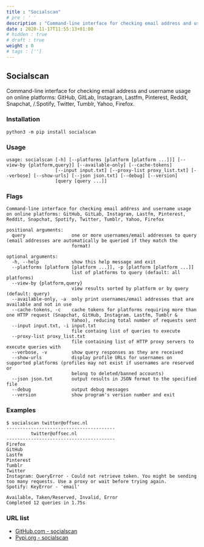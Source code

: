 ```yaml
---
title : "Socialscan"
# pre : ' '
description : "Command-line interface for checking email address and username usage on online platforms: GitHub, GitLab, Instagram, Lastfm, Pinterest, Reddit, Snapchat, Spotify, Twitter, Tumblr, Yahoo, Firefox."
date : 2020-11-17T11:55:13+01:00
# hidden : true
# draft : true
weight : 0
# tags : ['']
---
```


## Socialscan

Command-line interface for checking email address and username usage on online platforms: GitHub, GitLab, Instagram, Lastfm, Pinterest, Reddit, Snapchat, /.Spotify, Twitter, Tumblr, Yahoo, Firefox.

### Installation

```plain
python3 -m pip install socialscan
```

### Usage

```plain
usage: socialscan [-h] [--platforms [platform [platform ...]]] [--view-by {platform,query}] [--available-only] [--cache-tokens]
                  [--input input.txt] [--proxy-list proxy_list.txt] [--verbose] [--show-urls] [--json json.txt] [--debug] [--version]
                  [query [query ...]]
```

### Flags

```plain
Command-line interface for checking email address and username usage on online platforms: GitHub, GitLab, Instagram, Lastfm, Pinterest,
Reddit, Snapchat, Spotify, Twitter, Tumblr, Yahoo, Firefox

positional arguments:
  query                 one or more usernames/email addresses to query (email addresses are automatically be queried if they match the
                        format)

optional arguments:
  -h, --help            show this help message and exit
  --platforms [platform [platform ...]], -p [platform [platform ...]]
                        list of platforms to query (default: all platforms)
  --view-by {platform,query}
                        view results sorted by platform or by query (default: query)
  --available-only, -a  only print usernames/email addresses that are available and not in use
  --cache-tokens, -c    cache tokens for platforms requiring more than one HTTP request (Snapchat, GitHub, Instagram. Lastfm, Tumblr &
                        Yahoo), reducing total number of requests sent
  --input input.txt, -i input.txt
                        file containg list of queries to execute
  --proxy-list proxy_list.txt
                        file containing list of HTTP proxy servers to execute queries with
  --verbose, -v         show query responses as they are received
  --show-urls           display profile URLs for usernames on supported platforms (profiles may not exist if usernames are reserved or
                        belong to deleted/banned accounts)
  --json json.txt       output results in JSON format to the specified file
  --debug               output debug messages
  --version             show program's version number and exit
```

### Examples

```plain
$ socialscan twitter@offsec.nl  
----------------------------------------
         twitter@offsec.nl
----------------------------------------
Firefox
GitHub
Lastfm
Pinterest
Tumblr
Twitter
Instagram: QueryError - Could not retrieve token. You might be sending too many requests. Use a proxy or wait before trying again.
Spotify: KeyError - 'email'

Available, Taken/Reserved, Invalid, Error
Completed 12 queries in 1.75s
```

### URL list

* [GitHub.com - socialscan](https://github.com/iojw/socialscan)
* [Pypi.org - socialscan](https://pypi.org/project/socialscan/)

